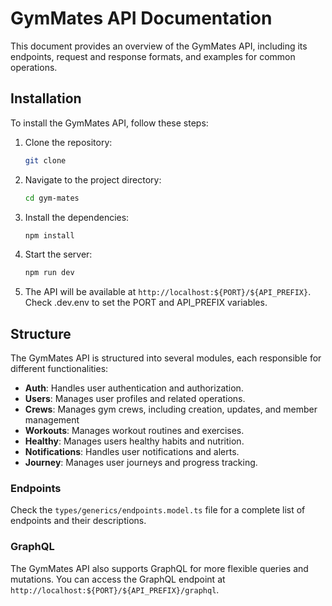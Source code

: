 # GymMates API Documentation

This document provides an overview of the GymMates API, including its endpoints, request and response formats, and examples for common operations.

## Installation

To install the GymMates API, follow these steps:

1. Clone the repository:
	 ```bash
	 git clone
	 ````
2. Navigate to the project directory:
	 ```bash
	 cd gym-mates
	 ```
3. Install the dependencies:
	 ```bash
	 npm install
	 ```
4. Start the server:
	 ```bash
	 npm run dev
	 ```
5. The API will be available at `http://localhost:${PORT}/${API_PREFIX}`. Check .dev.env to set the PORT and API_PREFIX variables.

## Structure
The GymMates API is structured into several modules, each responsible for different functionalities:

- **Auth**: Handles user authentication and authorization.
- **Users**: Manages user profiles and related operations.
- **Crews**: Manages gym crews, including creation, updates, and member management
- **Workouts**: Manages workout routines and exercises.
- **Healthy**: Manages users healthy habits and nutrition.
- **Notifications**: Handles user notifications and alerts.
- **Journey**: Manages user journeys and progress tracking.

### Endpoints

Check the `types/generics/endpoints.model.ts` file for a complete list of endpoints and their descriptions.

### GraphQL

The GymMates API also supports GraphQL for more flexible queries and mutations. You can access the GraphQL endpoint at `http://localhost:${PORT}/${API_PREFIX}/graphql`.